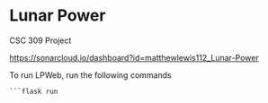 # Lunar Power
CSC 309 Project

https://sonarcloud.io/dashboard?id=matthewlewis112_Lunar-Power

To run LPWeb, run the following commands
```export FLASK_APP=WebApp.py
```flask run
